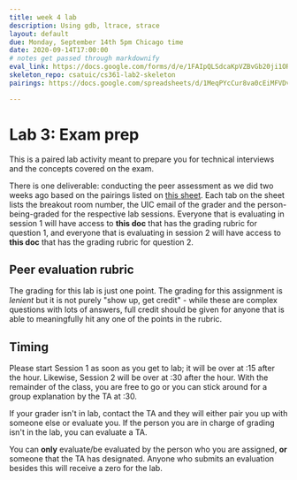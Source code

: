 ```yaml
---
title: week 4 lab
description: Using gdb, ltrace, strace
layout: default
due: Monday, September 14th 5pm Chicago time
date: 2020-09-14T17:00:00
# notes get passed through markdownify
eval_link: https://docs.google.com/forms/d/e/1FAIpQLSdcaKpVZBvGb20ji1OR1rB0xQKsA6tHsB0Jwq-i-LKhWJ1N9g/viewform
skeleton_repo: csatuic/cs361-lab2-skeleton
pairings: https://docs.google.com/spreadsheets/d/1MeqPYcCur8va0cEiMFVDv3-XMfOzLsFwMFwmEiqcrvs/

---
```


# Lab 3: Exam prep

This is a paired lab activity meant to prepare you for technical interviews and the concepts covered
on the exam.


There is one deliverable: conducting the peer assessment as we did two weeks ago based on the
pairings listed on [this sheet]({{page.pairings}}). Each tab on the sheet lists the breakout room
number, the UIC email of the grader and the person-being-graded for the respective lab sessions.
Everyone that is evaluating in session 1 will have access to **this doc** that has the grading
rubric for question 1, and everyone that is evaluating in session 2 will have access to **this doc**
that has the grading rubric for question 2.



## Peer evaluation rubric

The grading for this lab is just one point. The grading for this assignment is _lenient_ but it is
not purely "show up, get credit" - while these are complex questions with lots of answers, full
credit should be given for anyone that is able to meaningfully hit any one of the points in the
rubric.

## Timing 

Please start Session 1 as soon as you get to lab; it will be over at :15 after the hour. Likewise,
Session 2 will be over at :30 after the hour. With the remainder of the class, you are free to go or
you can stick around for a group explanation by the TA at :30.


If your grader isn't in lab, contact the TA and they
will either pair you up with someone else or evaluate you. If the person you are in charge of
grading isn't in the lab, you can evaluate a TA.


You can **only** evaluate/be evaluated by the person who you are assigned, **or** someone that the
TA has designated. Anyone who submits an evaluation besides this will receive a zero for the lab.
